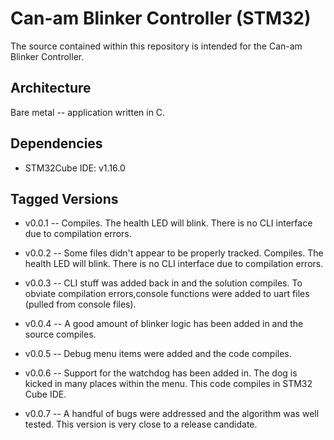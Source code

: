 # Can-am Blinker Controller (STM32) 
The source contained within this repository is intended for the Can-am Blinker Controller.  

## Architecture
Bare metal -- application written in C.       

## Dependencies
* STM32Cube IDE: v1.16.0
   

## Tagged Versions 
* v0.0.1 -- Compiles. The health LED will blink.  There is no CLI interface due to compilation errors.  

* v0.0.2 -- Some files didn't appear to be properly tracked.  Compiles. The health LED will blink.  There is no CLI interface due to compilation errors.

* v0.0.3 -- CLI stuff was added back in and the solution compiles.  To obviate compilation errors,console functions were added to uart files (pulled from console files).

* v0.0.4 -- A good amount of blinker logic has been added in and the source compiles.  

* v0.0.5 -- Debug menu items were added and the code compiles.  

* v0.0.6 -- Support for the watchdog has been added in.  The dog is kicked in many places within the menu.  This code compiles in STM32 Cube IDE.

* v0.0.7 -- A handful of bugs were addressed and the algorithm was well tested.  This version is very close to a release candidate.  

